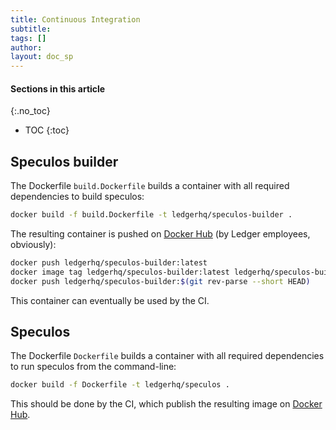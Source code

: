 ```yaml
---
title: Continuous Integration
subtitle:
tags: []
author:
layout: doc_sp
---
```


#### Sections in this article
{:.no_toc}
* TOC
{:toc}

## Speculos builder

The Dockerfile `build.Dockerfile` builds a container with all required dependencies to build speculos:

```sh
docker build -f build.Dockerfile -t ledgerhq/speculos-builder .
```

The resulting container is pushed on [Docker Hub](https://hub.docker.com/r/ledgerhq/speculos-builder) (by Ledger employees, obviously):

```sh
docker push ledgerhq/speculos-builder:latest
docker image tag ledgerhq/speculos-builder:latest ledgerhq/speculos-builder:$(git rev-parse --short HEAD)
docker push ledgerhq/speculos-builder:$(git rev-parse --short HEAD)
```

This container can eventually be used by the CI.

## Speculos

The Dockerfile `Dockerfile` builds a container with all required dependencies to run speculos from the command-line:

```sh
docker build -f Dockerfile -t ledgerhq/speculos .
```

This should be done by the CI, which publish the resulting image on [Docker Hub](https://hub.docker.com/r/ledgerhq/speculos).
